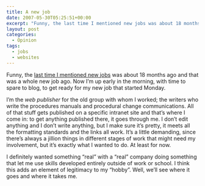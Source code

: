 ```yaml
---
title: A new job
date: 2007-05-30T05:25:51+00:00
excerpt: "Funny, the last time I mentioned new jobs was about 18 months ago and that was a whole new job ago. Now I'm up early"
layout: post
categories:
  - Opinion
tags:
  - jobs
  - websites
---
```

Funny, the [last time I mentioned new jobs](/hooray-for-new-jobs.html) was about 18 months ago and that was a whole new job ago. Now I&#8217;m up early in the morning, with time to spare to blog, to get ready for my new job that started Monday.

I&#8217;m the _web publisher_ for the old group with whom I worked; the writers who write the procedures manuals and procedural change communications. All of that stuff gets published on a specific intranet site and that&#8217;s where I come in: to get anything published there, it goes through me. I don&#8217;t edit anything and I don&#8217;t write anything, but I make sure it&#8217;s pretty, it meets all the formatting standards and the links all work. It&#8217;s a little demanding, since there&#8217;s always a jillion things in different stages of work that might need my involvement, but it&#8217;s exactly what I wanted to do. At least for now.

I definitely wanted something &#8220;real&#8221; with a &#8220;real&#8221; company doing something that let me use skills developed entirely outside of work or school. I think this adds an element of legitimacy to my &#8220;hobby&#8221;. Well, we&#8217;ll see where it goes and where it takes me.
